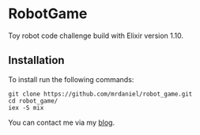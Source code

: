 # RobotGame

Toy robot code challenge build with Elixir version 1.10.

## Installation

To install run the following commands:

```
git clone https://github.com/mrdaniel/robot_game.git
cd robot_game/
iex -S mix
```

You can contact me via my [blog](https://danielwachtel.com/).
